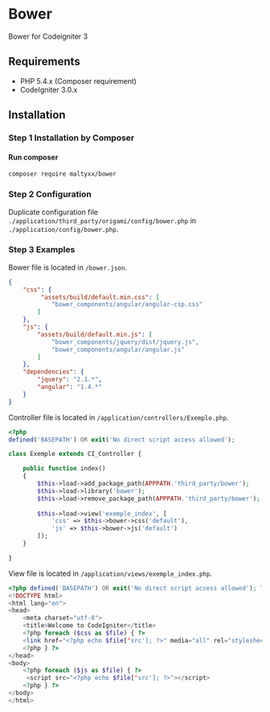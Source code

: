 # Bower
Bower for Codeigniter 3

## Requirements

- PHP 5.4.x (Composer requirement)
- CodeIgniter 3.0.x

## Installation
### Step 1 Installation by Composer
#### Run composer
```shell
composer require maltyxx/bower
```
### Step 2 Configuration
Duplicate configuration file `./application/third_party/origami/config/bower.php` in `./application/config/bower.php`.

### Step 3 Examples
Bower file is located in `/bower.json`.
```json
{
    "css": {
         "assets/build/default.min.css": [
            "bower_components/angular/angular-csp.css"
        ]
    },
    "js": {
        "assets/build/default.min.js": [
            "bower_components/jquery/dist/jquery.js",
            "bower_components/angular/angular.js"
        ]
    },
    "dependencies": {
        "jquery": "2.1.*",
        "angular": "1.4.*"
    }
}
```

Controller file is located in `/application/controllers/Exemple.php`.
```php
<?php
defined('BASEPATH') OR exit('No direct script access allowed');

class Exemple extends CI_Controller {

	public function index()
	{
		$this->load->add_package_path(APPPATH.'third_party/bower');
        $this->load->library('bower');
        $this->load->remove_package_path(APPPATH.'third_party/bower');
        
        $this->load->view('exemple_index', [
            'css' => $this->bower->css('default'),
            'js' => $this->bower->js('default')
        ]);
	}

}
```

View file is located in `/application/views/exemple_index.php`.
```php
<?php defined('BASEPATH') OR exit('No direct script access allowed'); ?>
<!DOCTYPE html>
<html lang="en">
<head>
	<meta charset="utf-8">
	<title>Welcome to CodeIgniter</title>
    <?php foreach ($css as $file) { ?>
    <link href="<?php echo $file['src']; ?>" media="all" rel="stylesheet" />
    <?php } ?>
</head>
<body>
    <?php foreach ($js as $file) { ?>
     <script src="<?php echo $file['src']; ?>"></script>
    <?php } ?>
</body>
</html>
```